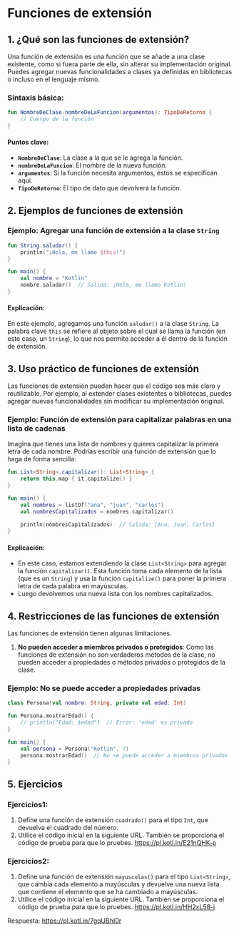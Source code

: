 # Funciones de extensión

## **1. ¿Qué son las funciones de extensión?**
Una función de extensión es una función que se añade a una clase existente, como si fuera parte de ella, sin alterar su implementación original. Puedes agregar nuevas funcionalidades a clases ya definidas en bibliotecas o incluso en el lenguaje mismo.

### **Sintaxis básica:**
```kotlin
fun NombreDeClase.nombreDeLaFuncion(argumentos): TipoDeRetorno {
    // Cuerpo de la función
}
```
#### **Puntos clave:**
- **`NombreDeClase`**: La clase a la que se le agrega la función.
- **`nombreDeLaFuncion`**: El nombre de la nueva función.
- **`argumentos`**: Si la función necesita argumentos, estos se especifican aquí.
- **`TipoDeRetorno`**: El tipo de dato que devolverá la función.

## **2. Ejemplos de funciones de extensión**

### **Ejemplo: Agregar una función de extensión a la clase `String`**
```kotlin
fun String.saludar() {
    println("¡Hola, me llamo $this!")
}

fun main() {
    val nombre = "Kotlin"
    nombre.saludar()  // Salida: ¡Hola, me llamo Kotlin!
}
```
#### **Explicación:**
En este ejemplo, agregamos una función `saludar()` a la clase `String`. La palabra clave `this` se refiere al objeto sobre el cual se llama la función (en este caso, un `String`), lo que nos permite acceder a él dentro de la función de extensión.

## **3. Uso práctico de funciones de extensión**

Las funciones de extensión pueden hacer que el código sea más claro y reutilizable. Por ejemplo, al extender clases existentes o bibliotecas, puedes agregar nuevas funcionalidades sin modificar su implementación original.

### **Ejemplo: Función de extensión para capitalizar palabras en una lista de cadenas**
Imagina que tienes una lista de nombres y quieres capitalizar la primera letra de cada nombre. Podrías escribir una función de extensión que lo haga de forma sencilla:
```kotlin
fun List<String>.capitalizar(): List<String> {
    return this.map { it.capitalize() }
}

fun main() {
    val nombres = listOf("ana", "juan", "carlos")
    val nombresCapitalizados = nombres.capitalizar()
    
    println(nombresCapitalizados)  // Salida: [Ana, Juan, Carlos]
}
```
#### **Explicación:**
- En este caso, estamos extendiendo la clase `List<String>` para agregar la función `capitalizar()`. Esta función toma cada elemento de la lista (que es un `String`) y usa la función `capitalize()` para poner la primera letra de cada palabra en mayúsculas.
- Luego devolvemos una nueva lista con los nombres capitalizados.

## **4. Restricciones de las funciones de extensión**

Las funciones de extensión tienen algunas limitaciones.

1. **No pueden acceder a miembros privados o protegidos**:
   Como las funciones de extensión no son verdaderos métodos de la clase, no pueden acceder a propiedades o métodos privados o protegidos de la clase.

### **Ejemplo: No se puede acceder a propiedades privadas**
```kotlin
class Persona(val nombre: String, private val edad: Int)

fun Persona.mostrarEdad() {
    // println("Edad: $edad")  // Error: 'edad' es privado
}

fun main() {
    val persona = Persona("Kotlin", 7)
    persona.mostrarEdad()  // No se puede acceder a miembros privados
}
```

## **5. Ejercicios**

### Ejercicios1:
1. Define una función de extensión `cuadrado()` para el tipo `Int`, que devuelva el cuadrado del número.
2. Utilice el código inicial en la siguiente URL. También se proporciona el código de prueba para que lo pruebes.
   https://pl.kotl.in/E21nQHK-p

### Ejercicios2:
1. Define una función de extensión `mayusculas()` para el tipo `List<String>`, que cambia cada elemento a mayúsculas y devuelve una nueva lista que contiene el elemento que se ha cambiado a mayúsculas.
2. Utilice el código inicial en la siguiente URL. También se proporciona el código de prueba para que lo pruebes.
   https://pl.kotl.in/HH2xL58-i

Respuesta:
   https://pl.kotl.in/7gqUBhI0r
